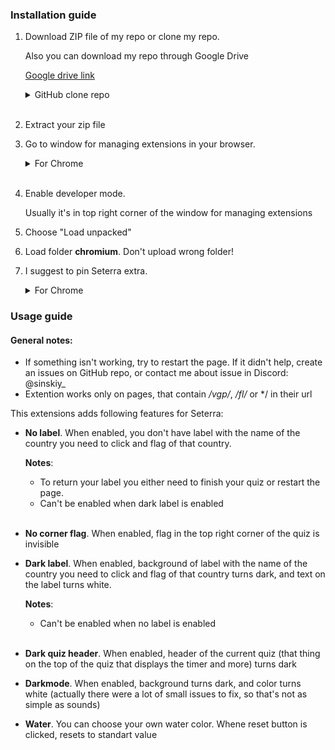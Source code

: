 ### Installation guide
1. Download ZIP file of my repo or clone my repo. 

    Also you can download my repo through Google Drive

    [Google drive link](https://drive.google.com/drive/folders/1XYGCOgVajFCmjEfepXV15uPLTsE-RWYX?usp=drive_link)

    <details>
    <summary>GitHub clone repo</summary>

    ```
    git clone https://github.com/Sinskiy/seterraextra.git
    ```

    with github cli
    ```
    gh repo clone Sinskiy/seterraextra
    ```
    </details>
    </br>

2. Extract your zip file

3. Go to window for managing extensions in your browser. 

    <details>
    <summary>For Chrome</summary>
    
    You need to click on extensions icon in the top right corner, and then click *manage extensions* (our just write chrome://extensions in url search)
    </details>

    </br>

4. Enable developer mode. 

    Usually it's in top right corner of the window for managing extensions

5. Choose "Load unpacked"

6. Load folder **chromium**. Don't upload wrong folder!

7. I suggest to pin Seterra extra. 

    <details>
    <summary>For Chrome</summary>
    
    In chrome, you just need to click on extension icon in the top right corner, and then click on pin icon
    </details>

### Usage guide
#### General notes:
- If something isn't working, try to restart the page. If it didn't help, create an issues on GitHub repo, or contact me about issue in Discord: @sinskiy_
- Extention works only on pages, that contain */vgp/*, */fl/* or */ in their url

This extensions adds following features for Seterra:
- **No label**. When enabled, you don't have label with the name of the country you need to click and flag of that country.

    **Notes**:
    - To return your label you either need to finish your quiz or restart the page.
    - Can't be enabled when dark label is enabled

    <br/>

- **No corner flag**. When enabled, flag in the top right corner of the quiz is invisible

- **Dark label**. When enabled, background of label with the name of the country you need to click and flag of that country turns dark, and text on the label turns white.

    **Notes**:
    - Can't be enabled when no label is enabled

    <br/>

- **Dark quiz header**. When enabled, header of the current quiz (that thing on the top of the quiz that displays the timer and more) turns dark

- **Darkmode**. When enabled, background turns dark, and color turns white (actually there were a lot of small issues to fix, so that's not as simple as sounds)

- **Water**. You can choose your own water color. Whene reset button is clicked, resets to standart value
